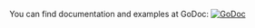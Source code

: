 You can find documentation and examples at GoDoc:
[![GoDoc](https://godoc.org/github.com/codesoap/rss2?status.svg)](https://godoc.org/github.com/codesoap/rss2)
